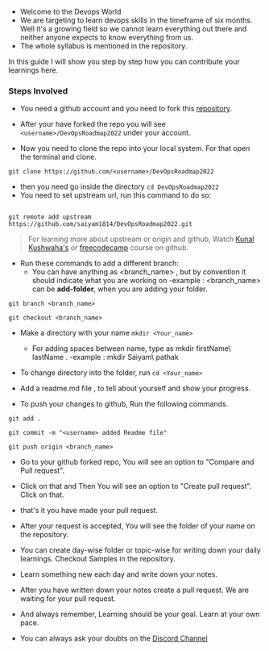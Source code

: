 - Welcome to the Devops World 
- We are targeting to learn devops skills in the timeframe of six months. Well it's a growing field so we cannot learn everything out there and neither anyone expects to know everything from us. 
- The whole syllabus is mentioned in the repository. 

In this guide I will show you step by step how you can contribute your learnings here.

### Steps Involved
- You need a github account and you need to fork this [repository](https://github.com/saiyam1814/DevOpsRoadmap2022). 

- After your have forked the repo you will see `<username>/DevOpsRoadmap2022` under your account.
  
- Now you need to clone the repo into your local system. For that open the terminal and clone. 
```
git clone https://github.com/<username>/DevOpsRoadmap2022
```
- then you need go inside the directory 
```cd DevOpsRoadmap2022 ```
- You need to set upstream url, run this command to do so:
```

git remote add upstream https://github.com/saiyam1814/DevOpsRoadmap2022.git
```
> For learning more about upstream or origin and github, Watch [Kunal Kushwaha's](https://www.youtube.com/watch?v=apGV9Kg7ics) or [freecodecamp](https://www.youtube.com/watch?v=RGOj5yH7evk) course on github.

- Run these commands to add a different branch:
   - You can have anything as <branch_name> , but by convention it should indicate what you are working on
      -example : <branch_name> can be **add-folder**, when you are adding your folder. 
```
git branch <branch_name>

git checkout <branch_name>
``` 
- Make a directory with your name
```mkdir <Your_name>```
   - For adding spaces between name, type as mkdir firstName\ lastName .
      -example : mkdir Saiyam\ pathak
- To change directory into the folder, run ```cd <Your_name> ```
- Add a readme.md file , to tell about yourself and show your progress.

- To push your changes to github, Run the following commands.
```
git add .

git commit -m "<username> added Readme file"

git push origin <branch_name>
```

- Go to your github forked repo, You will see an option to "Compare and Pull request".
- Click on that and Then You will see an option to "Create pull request". Click on that.
- that's it you have made your pull request.
- After your request is accepted, You will see the folder of your name on the repository.
 
- You can create day-wise folder or topic-wise for writing down your daily learnings. Checkout Samples in the repository. 
- Learn something new each day and write down your notes. 
- After you have written down your notes create a pull request. We are waiting for your pull request.

- And always remember, Learning should be your goal. Learn at your own pace. 
- You can always ask your doubts on the [Discord Channel](https://saiyampathak.com/discord)
  
 
